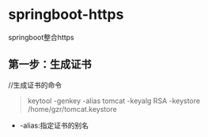 # springboot-https
springboot整合https
## 第一步：生成证书
//生成证书的命令
> keytool -genkey -alias tomcat -keyalg RSA -keystore /home/gzr/tomcat.keystore 
+ -alias:指定证书的别名







